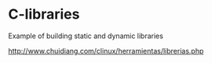 # C-libraries
Example of building static and dynamic libraries

http://www.chuidiang.com/clinux/herramientas/librerias.php
